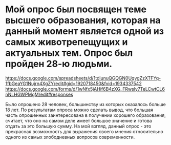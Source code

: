 # Мой опрос был посвящен теме высшего образования, которая на данный момент является одной из самых животрепещущих и актуальных тем. Опрос был пройден 28-ю людьми.
https://docs.google.com/spreadsheets/d/1tdiunuQGQGN0UqvgZzXTFYq-1fbGeaYG1Nujrn4XgZY/edit#gid=1920718450&fvid=1934337542
https://docs.google.com/forms/d/1wNfx5jAHif6B4zXG_FRwsly7TeLCwtCL6nNLHGWPMgM/edit#responses

Было опрошено 28 человек, большинству из которых оказалось больше 18 лет. По результатам опроса можно сделать вывод, что большая часть опрошенных заинтересована в получении хорошего образования, считает, что оно на самом деле имеет большое значение и готова отдать за это большую сумму. На мой взгляд, данный опрос - это прекрасная возможность для выражения своего мнения относительно одного из самых злободневных вопросов современности. 
